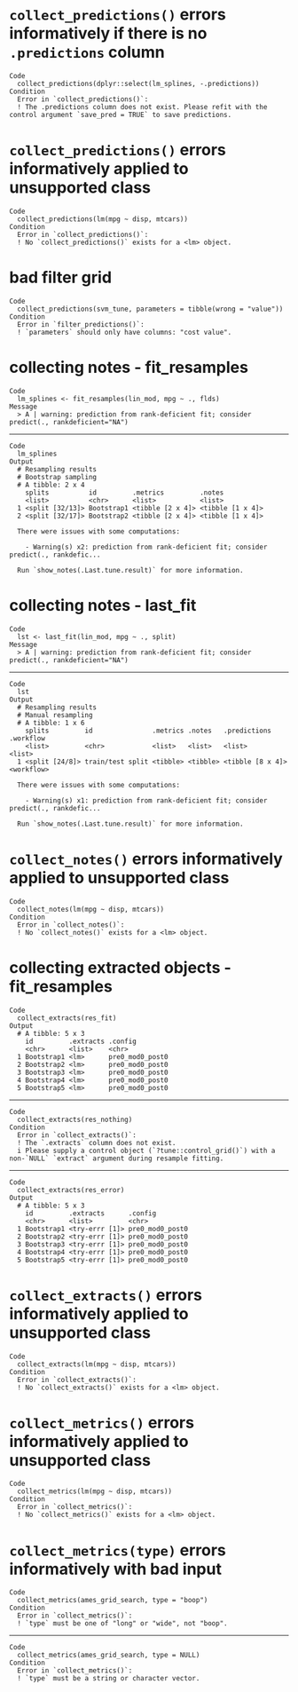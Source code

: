 # `collect_predictions()` errors informatively if there is no `.predictions` column

    Code
      collect_predictions(dplyr::select(lm_splines, -.predictions))
    Condition
      Error in `collect_predictions()`:
      ! The .predictions column does not exist. Please refit with the control argument `save_pred = TRUE` to save predictions.

# `collect_predictions()` errors informatively applied to unsupported class

    Code
      collect_predictions(lm(mpg ~ disp, mtcars))
    Condition
      Error in `collect_predictions()`:
      ! No `collect_predictions()` exists for a <lm> object.

# bad filter grid

    Code
      collect_predictions(svm_tune, parameters = tibble(wrong = "value"))
    Condition
      Error in `filter_predictions()`:
      ! `parameters` should only have columns: "cost value".

# collecting notes - fit_resamples

    Code
      lm_splines <- fit_resamples(lin_mod, mpg ~ ., flds)
    Message
      > A | warning: prediction from rank-deficient fit; consider predict(., rankdeficient="NA")

---

    Code
      lm_splines
    Output
      # Resampling results
      # Bootstrap sampling 
      # A tibble: 2 x 4
        splits          id         .metrics         .notes          
        <list>          <chr>      <list>           <list>          
      1 <split [32/13]> Bootstrap1 <tibble [2 x 4]> <tibble [1 x 4]>
      2 <split [32/17]> Bootstrap2 <tibble [2 x 4]> <tibble [1 x 4]>
      
      There were issues with some computations:
      
        - Warning(s) x2: prediction from rank-deficient fit; consider predict(., rankdefic...
      
      Run `show_notes(.Last.tune.result)` for more information.

# collecting notes - last_fit

    Code
      lst <- last_fit(lin_mod, mpg ~ ., split)
    Message
      > A | warning: prediction from rank-deficient fit; consider predict(., rankdeficient="NA")

---

    Code
      lst
    Output
      # Resampling results
      # Manual resampling 
      # A tibble: 1 x 6
        splits         id               .metrics .notes   .predictions     .workflow 
        <list>         <chr>            <list>   <list>   <list>           <list>    
      1 <split [24/8]> train/test split <tibble> <tibble> <tibble [8 x 4]> <workflow>
      
      There were issues with some computations:
      
        - Warning(s) x1: prediction from rank-deficient fit; consider predict(., rankdefic...
      
      Run `show_notes(.Last.tune.result)` for more information.

# `collect_notes()` errors informatively applied to unsupported class

    Code
      collect_notes(lm(mpg ~ disp, mtcars))
    Condition
      Error in `collect_notes()`:
      ! No `collect_notes()` exists for a <lm> object.

# collecting extracted objects - fit_resamples

    Code
      collect_extracts(res_fit)
    Output
      # A tibble: 5 x 3
        id         .extracts .config        
        <chr>      <list>    <chr>          
      1 Bootstrap1 <lm>      pre0_mod0_post0
      2 Bootstrap2 <lm>      pre0_mod0_post0
      3 Bootstrap3 <lm>      pre0_mod0_post0
      4 Bootstrap4 <lm>      pre0_mod0_post0
      5 Bootstrap5 <lm>      pre0_mod0_post0

---

    Code
      collect_extracts(res_nothing)
    Condition
      Error in `collect_extracts()`:
      ! The `.extracts` column does not exist.
      i Please supply a control object (`?tune::control_grid()`) with a non-`NULL` `extract` argument during resample fitting.

---

    Code
      collect_extracts(res_error)
    Output
      # A tibble: 5 x 3
        id         .extracts      .config        
        <chr>      <list>         <chr>          
      1 Bootstrap1 <try-errr [1]> pre0_mod0_post0
      2 Bootstrap2 <try-errr [1]> pre0_mod0_post0
      3 Bootstrap3 <try-errr [1]> pre0_mod0_post0
      4 Bootstrap4 <try-errr [1]> pre0_mod0_post0
      5 Bootstrap5 <try-errr [1]> pre0_mod0_post0

# `collect_extracts()` errors informatively applied to unsupported class

    Code
      collect_extracts(lm(mpg ~ disp, mtcars))
    Condition
      Error in `collect_extracts()`:
      ! No `collect_extracts()` exists for a <lm> object.

# `collect_metrics()` errors informatively applied to unsupported class

    Code
      collect_metrics(lm(mpg ~ disp, mtcars))
    Condition
      Error in `collect_metrics()`:
      ! No `collect_metrics()` exists for a <lm> object.

# `collect_metrics(type)` errors informatively with bad input

    Code
      collect_metrics(ames_grid_search, type = "boop")
    Condition
      Error in `collect_metrics()`:
      ! `type` must be one of "long" or "wide", not "boop".

---

    Code
      collect_metrics(ames_grid_search, type = NULL)
    Condition
      Error in `collect_metrics()`:
      ! `type` must be a string or character vector.

